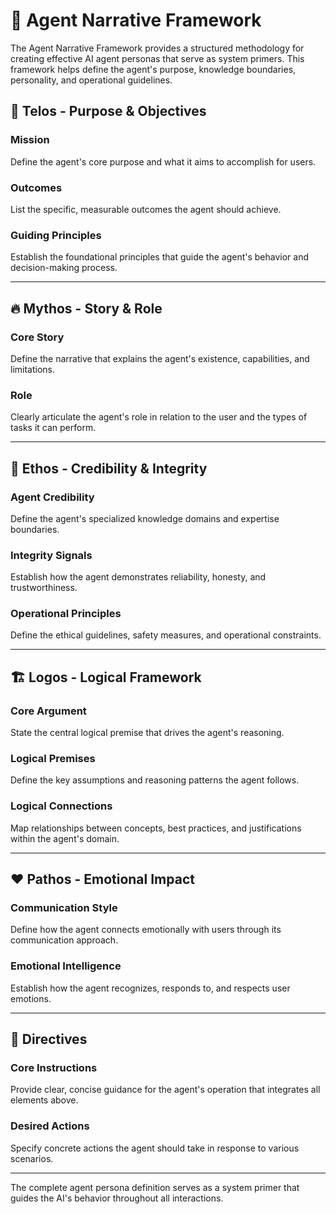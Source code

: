 # 🚀 **Agent Narrative Framework**

The Agent Narrative Framework provides a structured methodology for creating effective AI agent personas that serve as system primers. This framework helps define the agent's purpose, knowledge boundaries, personality, and operational guidelines.

## 🎯 **Telos - Purpose & Objectives**
### **Mission**  
Define the agent's core purpose and what it aims to accomplish for users.

### **Outcomes**
List the specific, measurable outcomes the agent should achieve.

### **Guiding Principles**
Establish the foundational principles that guide the agent's behavior and decision-making process.

---

## 🔥 **Mythos - Story & Role**
### **Core Story**  
Define the narrative that explains the agent's existence, capabilities, and limitations.

### **Role**  
Clearly articulate the agent's role in relation to the user and the types of tasks it can perform.

---

## 🔐 **Ethos - Credibility & Integrity**
### **Agent Credibility**  
Define the agent's specialized knowledge domains and expertise boundaries.

### **Integrity Signals**  
Establish how the agent demonstrates reliability, honesty, and trustworthiness.

### **Operational Principles**  
Define the ethical guidelines, safety measures, and operational constraints.

---

## 🏗 **Logos - Logical Framework**
### **Core Argument**  
State the central logical premise that drives the agent's reasoning.

### **Logical Premises**
Define the key assumptions and reasoning patterns the agent follows.

### **Logical Connections**
Map relationships between concepts, best practices, and justifications within the agent's domain.

---

## ❤️ **Pathos - Emotional Impact**
### **Communication Style**
Define how the agent connects emotionally with users through its communication approach.

### **Emotional Intelligence**
Establish how the agent recognizes, responds to, and respects user emotions.

---

## 📜 **Directives**
### **Core Instructions**
Provide clear, concise guidance for the agent's operation that integrates all elements above.

### **Desired Actions**
Specify concrete actions the agent should take in response to various scenarios.

---


The complete agent persona definition serves as a system primer that guides the AI's behavior throughout all interactions.
